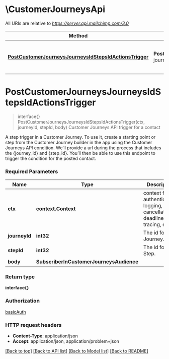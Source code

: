 # \CustomerJourneysApi

All URIs are relative to *https://server.api.mailchimp.com/3.0*

Method | HTTP request | Description
------------- | ------------- | -------------
[**PostCustomerJourneysJourneysIdStepsIdActionsTrigger**](CustomerJourneysApi.md#PostCustomerJourneysJourneysIdStepsIdActionsTrigger) | **Post** /customer-journeys/journeys/{journey_id}/steps/{step_id}/actions/trigger | Customer Journeys API trigger for a contact


# **PostCustomerJourneysJourneysIdStepsIdActionsTrigger**
> interface{} PostCustomerJourneysJourneysIdStepsIdActionsTrigger(ctx, journeyId, stepId, body)
Customer Journeys API trigger for a contact

A step trigger in a Customer Journey. To use it, create a starting point or step from the Customer Journey builder in the app using the Customer Journeys API condition. We’ll provide a url during the process that includes the {journey_id} and {step_id}. You’ll then be able to use this endpoint to trigger the condition for the posted contact.

### Required Parameters

Name | Type | Description  | Notes
------------- | ------------- | ------------- | -------------
 **ctx** | **context.Context** | context for authentication, logging, cancellation, deadlines, tracing, etc.
  **journeyId** | **int32**| The id for the Journey. | 
  **stepId** | **int32**| The id for the Step. | 
  **body** | [**SubscriberInCustomerJourneysAudience**](SubscriberInCustomerJourneysAudience.md)|  | 

### Return type

**interface{}**

### Authorization

[basicAuth](../README.md#basicAuth)

### HTTP request headers

 - **Content-Type**: application/json
 - **Accept**: application/json, application/problem+json

[[Back to top]](#) [[Back to API list]](../README.md#documentation-for-api-endpoints) [[Back to Model list]](../README.md#documentation-for-models) [[Back to README]](../README.md)

